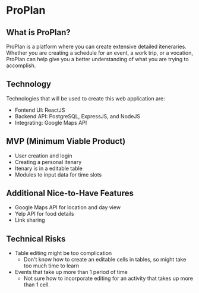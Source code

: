 # ProPlan
## What is ProPlan?
ProPlan is a platform where you can create extensive detailed iteneraries. Whether you are creating a schedule for an event, a work trip, or a vocation, ProPlan can help give you a better understanding of what you are trying to accomplish.

## Technology
Technologies that will be used to create this web application are:
- Fontend UI: ReactJS
- Backend API: PostgreSQL, ExpressJS, and NodeJS
- Integrating: Google Maps API

## MVP (Minimum Viable Product)
- User creation and login
- Creating a personal itenary
- Itenary is in a editable table
- Modules to input data for time slots

## Additional Nice-to-Have Features
- Google Maps API for location and day view
- Yelp API for food details
- Link sharing

## Technical Risks

- Table editing might be too complication
  - Don't know how to create an editable cells in tables, so might take too much time to learn
- Events that take up more than 1 period of time
  - Not sure how to incorporate editing for an activity that takes up more than 1 cell.
